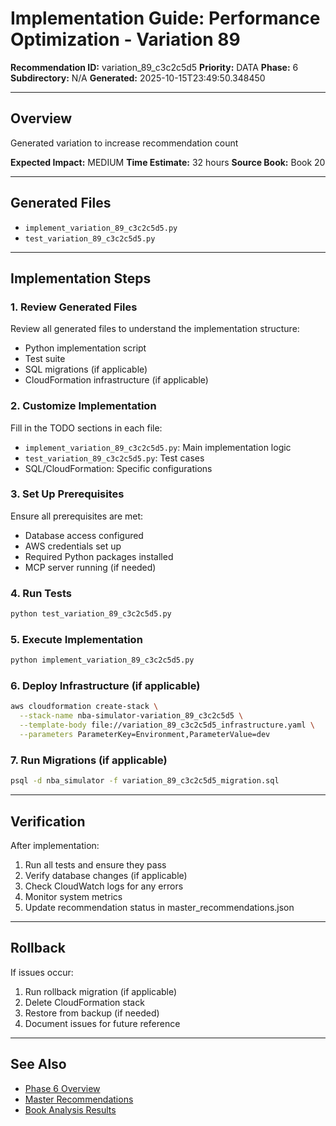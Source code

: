 # Implementation Guide: Performance Optimization - Variation 89

**Recommendation ID:** variation_89_c3c2c5d5
**Priority:** DATA
**Phase:** 6
**Subdirectory:** N/A
**Generated:** 2025-10-15T23:49:50.348450

---

## Overview

Generated variation to increase recommendation count

**Expected Impact:** MEDIUM
**Time Estimate:** 32 hours
**Source Book:** Book 20

---

## Generated Files

- `implement_variation_89_c3c2c5d5.py`
- `test_variation_89_c3c2c5d5.py`

---

## Implementation Steps

### 1. Review Generated Files

Review all generated files to understand the implementation structure:
- Python implementation script
- Test suite
- SQL migrations (if applicable)
- CloudFormation infrastructure (if applicable)

### 2. Customize Implementation

Fill in the TODO sections in each file:
- `implement_variation_89_c3c2c5d5.py`: Main implementation logic
- `test_variation_89_c3c2c5d5.py`: Test cases
- SQL/CloudFormation: Specific configurations

### 3. Set Up Prerequisites

Ensure all prerequisites are met:
- Database access configured
- AWS credentials set up
- Required Python packages installed
- MCP server running (if needed)

### 4. Run Tests

```bash
python test_variation_89_c3c2c5d5.py
```

### 5. Execute Implementation

```bash
python implement_variation_89_c3c2c5d5.py
```

### 6. Deploy Infrastructure (if applicable)

```bash
aws cloudformation create-stack \
  --stack-name nba-simulator-variation_89_c3c2c5d5 \
  --template-body file://variation_89_c3c2c5d5_infrastructure.yaml \
  --parameters ParameterKey=Environment,ParameterValue=dev
```

### 7. Run Migrations (if applicable)

```bash
psql -d nba_simulator -f variation_89_c3c2c5d5_migration.sql
```

---

## Verification

After implementation:
1. Run all tests and ensure they pass
2. Verify database changes (if applicable)
3. Check CloudWatch logs for any errors
4. Monitor system metrics
5. Update recommendation status in master_recommendations.json

---

## Rollback

If issues occur:
1. Run rollback migration (if applicable)
2. Delete CloudFormation stack
3. Restore from backup (if needed)
4. Document issues for future reference

---

## See Also

- [Phase 6 Overview](/Users/ryanranft/nba-simulator-aws/docs/phases/phase_6/)
- [Master Recommendations](/Users/ryanranft/nba-mcp-synthesis/analysis_results/master_recommendations.json)
- [Book Analysis Results](/Users/ryanranft/nba-mcp-synthesis/analysis_results/)
